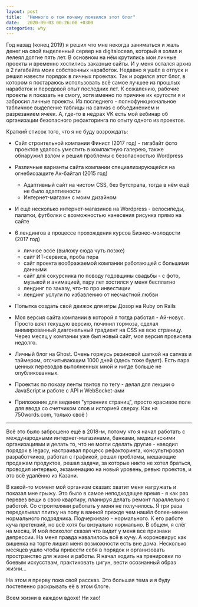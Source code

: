 ```yaml
---
layout: post
title:  "Немного о том почему появился этот блог"
date:   2020-09-03 00:26:00 +0300
categories: why
---
```

Год назад (конец 2019) я решил что мне некогда заниматься и жаль денег на свой выделенный сервер на digitalocean, который я холил и лелеял долгие пять лет. 
В основном на нём крутились мои личные проекты и временно хостились заказные сайты. И у меня остался архив в 2 гигабайта моих собственных наработок.
Недавно я ушёл в отпуск и решил навести порядок в личных проектах. Так и родился этот блог, в котором я постараюсь использовать всё самое лучшее из прошлых наработок и передовой опыт последних лет. 
К сожалению, рабочие проекты я показать не смогу, хотя именно по причине их крутости я и забросил личные проекты. Из последнего - полнофункциональное табличное выделение таблицы на canvas с объединением и разрезанием ячеек. А, где-то в недрах VK есть мой вебинар об организации безопасного рефакторинга по опыту одного из проектов.

Краткий список того, что я не буду возрождать:
- Сайт строительной компании Финист (2017 год) - гигабайт фото проектов удалось уместить в компактную галерею, также обнаружил взлом и решил проблемы с безопасностью Wordpress
- Различные варианты сайта компании специализирующейся на огнебиозащите Ак-байтал (2015 год)
  - Адаптивный сайт на чистом CSS, без бутстрапа, тогда в нём ещё не было адаптивности
  - Интернет-магазин с моим дизайном
- И ещё несколько интернет-магазинов на Wordpress - велосипеды, палатки, футболки с возможностью нанесения рисунка прямо на сайте

- 6 лендингов в процессе прохождения курсов Бизнес-молодости (2017 год)
  - личное эссе (выложу сюда чуть позже)
  - сайт ИТ-сервиса, проба пера
  - сайт проекта воображаемой компании работающей с большими данными
  - сайт для сокурсника по поводу годовщины свадьбы - с фото, музыкой и анимацией, пару лет хостился у меня бесплатно
  - лендинг по заказу, что-то про инвестиции
  - лендинг услуги по избавлению от несчастной любви

- Попытка создать свой движок для игры Дозор на Ruby on Rails

- Моя версия сайта компании в которой я тогда работал - Ай-новус. Просто взял текущую версию, починил тормоза, сделал анимированный диагональный градиент на CSS на всю страницу. Через месяц у компании уже был новый сайт, моя версия провисела недолго.

- Личный блог на Ghost. Очень горжусь резиновой шапкой на canvas и таймером, отсчитывающим 1000 дней (здесь тоже будет). Есть пара ценных переводов выполненных мной и нигде больше не опубликованных.
- Проектик по показу ленты твитов по тегу - делал для лекции о JavaScript и работе с API и WebSocket-ами
- Приложение для ведения "утренних страниц", просто красивое поле для ввода со счетчиком слов и историей сверху. Как на 750words.com, только своё )

***

Всё это было заброшено ещё в 2018-м, потому что я начал работать с международными интернет-магазинами, банками, медицинскими организациями и делать то, что не могли сделать другие - наводил порядок в legacy, настраивал процесс рефакторинга, консультировал разработчиков, работал с графикой, решал проблемы, мешающие продажам продуктов, решал задачи, за которые никто не хотел браться, проводил интервью, экзаменацию на новый уровень, ревью проектов, и это всё удалённо из Казани.

В какой-то момент мой организм сказал: хватит меня нагружать и показал мне грыжу. Это было в самое неподходящее время - я как раз перевез вещи в свою квартиру, планируя делать ремонт параллельно с работой. Со строителями работать у меня не получилось. Я три раза переделывал плитку на полу в ванной прежде чем нашёл более-менее нормального подрядчика. Подчеркиваю - нормального. К его работе куча претензий, но всё хотя бы визуально нормально. В общем, я слёг на месяц. И мой психолог сказал что видит у меня все признаки депрессии. На меня правда навалилось всё в кучу. А короновирус как вишенка на торте лишил меня возможности есть вне дома. Несколько месяцев ушло чтобы привести себя в порядок и организовать пространство для жизни и работы. Я начал ходить на тренировки по боевым искусствам, практиковать цигун, вести осознанный образ жизни...

На этом я прерву пока свой рассказ. Это большая тема и я буду постепенно раскрывать её в этом блоге. 

Всем жизни в каждом вдохе!
Ни хао!